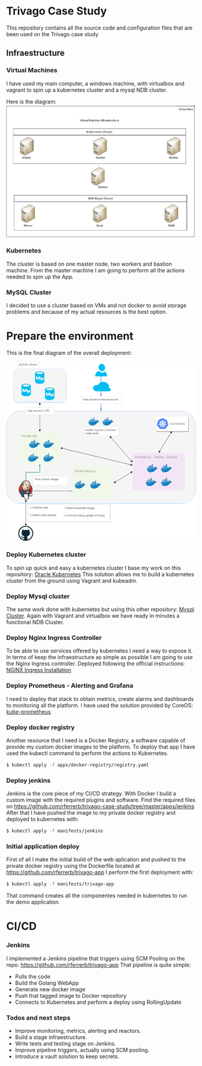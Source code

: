 # Trivago Case Study
This repository contains all the source code and configuration files that are been used on the Trivago case study

## Infraestructure

### Virtual Machines
I have used my main computer, a windows machine, with virtualbox and vagrant to spin up a kubernetes cluster and a mysql NDB cluster.

Here is the diagram:
![Virtual Machine Infraestructure](https://raw.githubusercontent.com/rferrerb/trivago-case-study/master/diagrams/VM_diagram.jpg)

### Kubernetes
The cluster is based on one master node, two workers and bastion machine. From the master machine I am going to perform all the actions needed to spin up the App.

### MySQL Cluster
I decided to use a cluster based on VMs and not docker to avoid storage problems and because of my actual resources is the best option.

# Prepare the environment
This is the final diagram of the overall deployment:

![Virtual Machine Infraestructure](https://raw.githubusercontent.com/rferrerb/trivago-case-study/master/diagrams/app-diagram.png)

### Deploy Kubernetes cluster
To spin up quick and easy a kubernetes cluster I base my work on this repository: [Oracle Kubernetes]
This solution allows me to build a kubernetes cluster from the ground using Vagrant and kubeadm.

### Deploy Mysql cluster
The same work done with kubernetes but using this other repository: [Mysql Cluster]. Again with Vagrant and virtualbox we have ready in minutes a functional NDB Cluster.

### Deploy Nginx Ingress Controller
To be able to use services offered by kubernetes I need a way to expose it. In terms of keep the infraestructure as simple as possible I am going to use the Nginx Ingress controller. Deployed following the official instructions: [NGINX Ingress Installation]

### Deploy Prometheus - Alerting and Grafana
I need to deploy that stack to obtain metrics, create alarms and dashboards to monitoring all the platform. I have used the solution provided by CoreOS: [kube-prometheus]

### Deploy docker registry
Another resource that I need is a Docker Registry, a software capable of provide my custom docker images to the platform.
To deploy that app I have used the kubectl command to perform the actions to Kubernetes.
```sh
$ kubectl apply -f apps/docker-registry/registry.yaml
```
### Deploy jenkins
Jenkins is the core piece of my CI/CD strategy. With Docker I build a custom image with the required plugins and software.
Find the required files on https://github.com/rferrerb/trivago-case-study/tree/master/apps/jenkins
After that I have pushed the image to my private docker registry and deployed to kubernetes with:
```sh
$ kubectl apply -f manifests/jenkins
```
### Initial application deploy
First of all I make the initial build of the web aplication and pushed to the private docker registry using the Dockerfile located at https://github.com/rferrerb/trivago-app
I perform the first deployment with:
```sh
$ kubectl apply -f manifests/trivago-app
```
That command creates all the componentes needed in kubernetes to run the demo application.

# CI/CD
### Jenkins
I implemented a Jenkins pipeline that triggers using SCM Pooling on the repo: https://github.com/rferrerb/trivago-app
That pipeline is quite simple:
- Pulls the code
- Build the Golang WebApp
- Generate new docker image
- Push that tagged image to Docker repository
- Connects to Kubernetes and perform a deploy using RollingUpdate


### Todos and next steps

 - Improve monitoring, metrics, alerting and reactors.
 - Build a stage infraestructure.
 - Write tests and testing stage on Jenkins.
 - Improve pipeline triggers, actually using SCM pooling.
 - Introduce a vault solution to keep secrets.



[//]: # (These are reference links used in the body of this note and get stripped out when the markdown processor does its job. There is no need to format nicely because it shouldn't be seen. Thanks SO - http://stackoverflow.com/questions/4823468/store-comments-in-markdown-syntax)



[Oracle Kubernetes]: https://github.com/oracle/vagrant-boxes/tree/master/Kubernetes
[Mysql Cluster]:https://github.com/engineerball/vagrant-mysql-cluster
[NGINX Ingress Installation]: https://kubernetes.github.io/ingress-nginx/deploy/#bare-metal
[kube-prometheus]:https://github.com/coreos/prometheus-operator/tree/master/contrib/kube-prometheus
